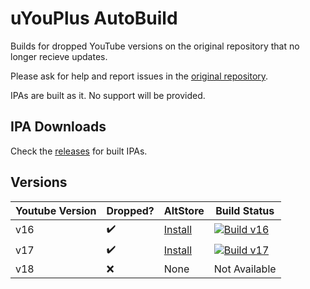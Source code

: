 # uYouPlus AutoBuild

Builds for dropped YouTube versions on the original repository that no longer recieve updates.

Please ask for help and report issues in the [original repository](https://github.com/qnblackcat/uYouPlus/issues).

IPAs are built as it. No support will be provided.

## IPA Downloads

Check the [releases](https://github.com/0t4u/uYouPlus/releases) for built IPAs.

## Versions
| Youtube Version | Dropped?   | AltStore | Build Status  |
| --------------- | ---------- | -------- | ------------- |
| v16             |    ✔️     | [Install](https://links.nekos.space/altstore/install?url=https://github.com/0t4u/uYouPlus/releases/download/v16.42.3-3.0.1-(5b31809)/uYouPlus_16.42.3_3.0.1_5b31809.ipa) | [![Build v16](https://github.com/0t4u/uYouPlus/actions/workflows/build_v16.yml/badge.svg?branch=source)](https://github.com/0t4u/uYouPlus/actions/workflows/build_v16.yml) |
| v17             |    ✔️     | [Install](https://links.nekos.space/altstore/install?url=https://github.com/0t4u/uYouPlus/releases/download/v17.49.6-3.0.1-(6bf9f21)/uYouPlus_17.49.6_3.0.1_6bf9f21.ipa) | [![Build v17](https://github.com/0t4u/uYouPlus/actions/workflows/build_v17.yml/badge.svg?branch=source)](https://github.com/0t4u/uYouPlus/actions/workflows/build_v17.yml) |
| v18             |    ❌     | None     | Not Available  |
